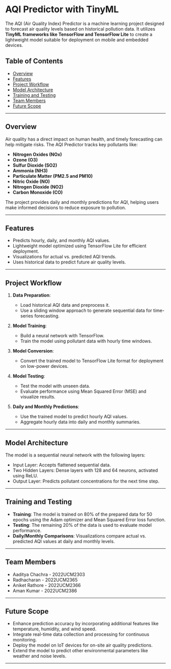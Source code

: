# AQI Predictor with TinyML

The AQI (Air Quality Index) Predictor is a machine learning project designed to forecast air quality levels based on historical pollution data. It utilizes **TinyML frameworks like TensorFlow and TensorFlow Lite** to create a lightweight model suitable for deployment on mobile and embedded devices.

## Table of Contents
- [Overview](#overview)
- [Features](#features)
- [Project Workflow](#project-workflow)
- [Model Architecture](#model-architecture)
- [Training and Testing](#training-and-testing)
- [Team Members](#team-members)
- [Future Scope](#future-scope)

---

## Overview
Air quality has a direct impact on human health, and timely forecasting can help mitigate risks. The AQI Predictor tracks key pollutants like:
- **Nitrogen Oxides (NOx)**
- **Ozone (O3)**
- **Sulfur Dioxide (SO2)**
- **Ammonia (NH3)**
- **Particulate Matter (PM2.5 and PM10)**
- **Nitric Oxide (NO)**
- **Nitrogen Dioxide (NO2)**
- **Carbon Monoxide (CO)**

The project provides daily and monthly predictions for AQI, helping users make informed decisions to reduce exposure to pollution.

---

## Features
- Predicts hourly, daily, and monthly AQI values.
- Lightweight model optimized using TensorFlow Lite for efficient deployment.
- Visualizations for actual vs. predicted AQI trends.
- Uses historical data to predict future air quality levels.

---

## Project Workflow
1. **Data Preparation**:  
   - Load historical AQI data and preprocess it.
   - Use a sliding window approach to generate sequential data for time-series forecasting.

2. **Model Training**:  
   - Build a neural network with TensorFlow.
   - Train the model using pollutant data with hourly time windows.

3. **Model Conversion**:  
   - Convert the trained model to TensorFlow Lite format for deployment on low-power devices.

4. **Model Testing**:  
   - Test the model with unseen data.
   - Evaluate performance using Mean Squared Error (MSE) and visualize results.

5. **Daily and Monthly Predictions**:  
   - Use the trained model to predict hourly AQI values.
   - Aggregate hourly data into daily and monthly summaries.

---

## Model Architecture
The model is a sequential neural network with the following layers:
- Input Layer: Accepts flattened sequential data.
- Two Hidden Layers: Dense layers with 128 and 64 neurons, activated using ReLU.
- Output Layer: Predicts pollutant concentrations for the next time step.

---

## Training and Testing
- **Training**: The model is trained on 80% of the prepared data for 50 epochs using the Adam optimizer and Mean Squared Error loss function.
- **Testing**: The remaining 20% of the data is used to evaluate model performance.
- **Daily/Monthly Comparisons**: Visualizations compare actual vs. predicted AQI values at daily and monthly levels.

---

## Team Members
- Aaditya Chachra - 2022UCM2303
- Radhacharan - 2022UCM2365
- Aniket Rathore - 2022UCM2366
- Aman Kumar - 2022UCM2386

---

## Future Scope
- Enhance prediction accuracy by incorporating additional features like temperature, humidity, and wind speed.
- Integrate real-time data collection and processing for continuous monitoring.
- Deploy the model on IoT devices for on-site air quality predictions.
- Extend the model to predict other environmental parameters like weather and noise levels.

---
